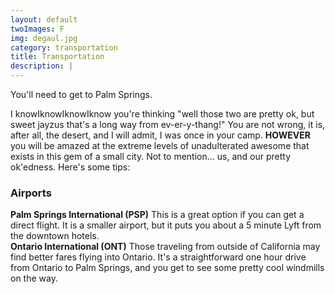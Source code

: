```yaml
---
layout: default
twoImages: F
img: degaul.jpg
category: transportation
title: Transportation
description: |
---
```



You'll need to get to Palm Springs.   


I knowIknowIknowIknow you're thinking "well those two are pretty ok, but sweet jayzus that's a long way from ev-er-y-thang!"  You are not wrong, it is, after all, the desert, and I will admit, I was once in your camp.  **HOWEVER** you will be amazed at the extreme levels of unadulterated awesome that exists in this gem of a small city.  Not to mention... us, and our pretty ok'edness.  Here's some tips:

### Airports
**Palm Springs International (PSP)** This is a great option if you can get a direct flight. It is a smaller airport, but it puts you about a 5 minute Lyft from the downtown hotels.  
**Ontario International (ONT)** Those traveling from outside of California may find better fares flying into Ontario. It's a straightforward one hour drive from Ontario to Palm Springs, and you get to see some pretty cool windmills on the way.  

